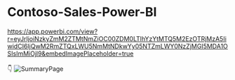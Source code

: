 # Contoso-Sales-Power-BI

https://app.powerbi.com/view?r=eyJrIjoiNzkyZmM2ZTMtNmZiOC00ZDM0LTlhYzYtMTQ5M2EzOTRjMzA5IiwidCI6IjQwM2RmZTQxLWU5NmMtNDkwYy05NTZmLWY0NzZjMGI5MDA1OSIsImMiOjl9&embedImagePlaceholder=true
<br></br>
:point_down:
![SummaryPage](https://github.com/mehmetcahitaydin/Contoso-Sales-Power-BI/assets/37044565/ec7680c6-c76c-4e59-b153-f08a02cdff23)
